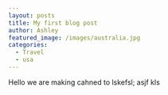 ```yaml
---
layout: posts
title: My first blog post
author: Ashley
featured_image: /images/australia.jpg
categories:
  - Travel
  - usa
---
```



Hello we are making cahned to lskefsl; asjf kls
